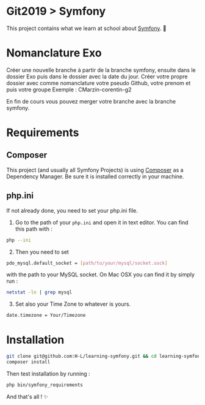# Git2019 > Symfony

This project contains what we learn at school about [Symfony](http://symfony.com/). :school_satchel:

# Nomanclature Exo

Créer une nouvelle branche à partir de la branche symfony, ensuite dans le dossier Exo puis dans le dossier avec la date du jour. Créer votre propre dossier avec comme nomanclature votre pseudo Github, votre prenom et puis votre groupe
Exemple :
CMarzin-corentin-g2

En fin de cours vous pouvez merger votre branche avec la branche symfony.

# Requirements

## Composer

This project (and usually all Symfony Projects) is using [Composer](https://getcomposer.org/) as a Dependency Manager. Be sure it is installed correctly in your machine.

## php.ini

If not already done, you need to set your php.ini file.

1. Go to the path of your `php.ini` and open it in text editor. You can find this path with :
```bash
php --ini
```

2. Then you need to set
```bash
pdo_mysql.default_socket = [path/to/your/mysql/socket.sock]
```
with the path to your MySQL socket. On Mac OSX you can find it by simply run :
```bash
netstat -ln | grep mysql
```

3. Set also your Time Zone to whatever is yours.
```bash
date.timezone = Your/Timezone
```

# Installation

```bash
git clone git@github.com:H-L/learning-symfony.git && cd learning-symfony
composer install
```

Then test installation by running :
```bash
php bin/symfony_requirements
```

And that's all ! :sparkles:
